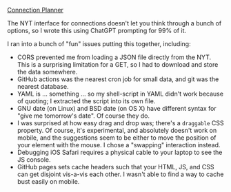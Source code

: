 <a href="https://philz.github.io/connection">Connection Planner</a>

The NYT interface for connections doesn't let you think through
a bunch of options, so I wrote this using ChatGPT prompting for 99%
of it.

I ran into a bunch of "fun" issues putting this together, including:
* CORS prevented me from loading a JSON file directly from the NYT. This is a surprising limitation for a GET, so I had to download and store the data somewhere.
* GitHub actions was the nearest cron job for small data, and git was the nearest database.
* YAML is ... something ... so my shell-script in YAML didn't work because of quoting; I extracted the script into its own file.
* GNU date (on Linux) and BSD date (on OS X) have different syntax for "give me tomorrow's date". Of course they do.
* I was surprised at how easy drag and drop was; there's a `draggable` CSS property. Of course, it's experimental, and absolutely doesn't work on mobile, and the suggestions seem to be either to move the position of your element with the mouse. I chose a "swapping" interaction instead.
* Debugging iOS Safari requires a physical cable to your laptop to see the JS console.
* GitHub pages sets cache headers such that your HTML, JS, and CSS can get disjoint vis-a-vis each other. I wasn't able to find a way to cache bust easily on mobile.
